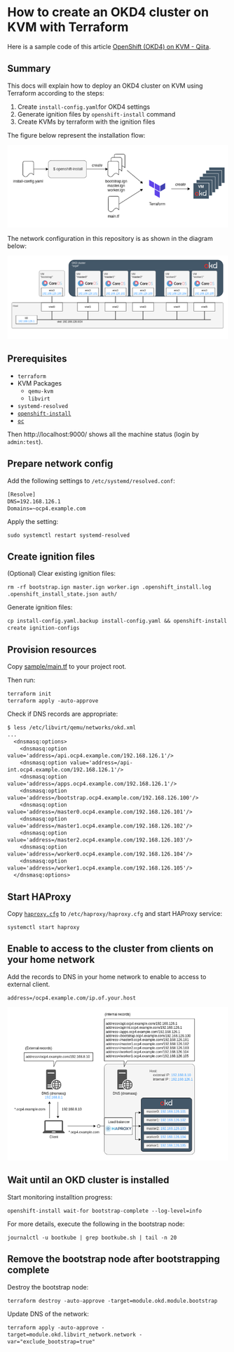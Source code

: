 # How to create an OKD4 cluster on KVM with Terraform

Here is a sample code of this article [OpenShift (OKD4) on KVM - Qiita](https://qiita.com/sawa2d2/items/3cf9c9d5d9ce5f589124).

## Summary

This docs will explain how to deploy an OKD4 cluster on KVM using Terraform according to the steps:

1. Create `install-config.yaml`for OKD4 settings
1. Generate ignition files by `openshift-install` command
1. Create KVMs by terraform with the ignition files

The figure below represent the installation flow:

![Network architecture](./images/installation-flow.png)

The network configuration in this repository is as shown in the diagram below:

![Network architecture](./images/network_architecture.drawio.png)


## Prerequisites
- `terraform`
- KVM Packages
  - `qemu-kvm`
  - `libvirt`
- `systemd-resolved`
- [`openshift-install`](https://github.com/okd-project/okd/releases)
- [`oc`](https://github.com/okd-project/okd/releases)

Then http://localhost:9000/ shows all the machine status (login by `admin:test`).

## Prepare network config
Add the following settings to `/etc/systemd/resolved.conf`:
```
[Resolve]
DNS=192.168.126.1
Domains=~ocp4.example.com
```

Apply the setting:
``` 
sudo systemctl restart systemd-resolved
``` 

## Create ignition files

(Optional) Clear existing ignition files:
```
rm -rf bootstrap.ign master.ign worker.ign .openshift_install.log .openshift_install_state.json auth/
```

Generate ignition files:
```
cp install-config.yaml.backup install-config.yaml && openshift-install create ignition-configs
```


## Provision resources
Copy [sample/main.tf](./sample/main.tf) to your project root.

Then run:

```
terraform init
terraform apply -auto-approve
```

Check if DNS records are appropriate:
```
$ less /etc/libvirt/qemu/networks/okd.xml
...
  <dnsmasq:options>
    <dnsmasq:option value='address=/api.ocp4.example.com/192.168.126.1'/>
    <dnsmasq:option value='address=/api-int.ocp4.example.com/192.168.126.1'/>
    <dnsmasq:option value='address=/apps.ocp4.example.com/192.168.126.1'/>
    <dnsmasq:option value='address=/bootstrap.ocp4.example.com/192.168.126.100'/>
    <dnsmasq:option value='address=/master0.ocp4.example.com/192.168.126.101'/>
    <dnsmasq:option value='address=/master1.ocp4.example.com/192.168.126.102'/>
    <dnsmasq:option value='address=/master2.ocp4.example.com/192.168.126.103'/>
    <dnsmasq:option value='address=/worker0.ocp4.example.com/192.168.126.104'/>
    <dnsmasq:option value='address=/worker1.ocp4.example.com/192.168.126.105'/>
  </dnsmasq:options>
```

## Start HAProxy
Copy [`haproxy.cfg`](./haproxy.cfg) to `/etc/haproxy/haproxy.cfg` and start HAProxy service:
```
systemctl start haproxy
```

## Enable to access to the cluster from clients on your home network
Add the records to DNS in your home network to enable to access to external client.
```
address=/ocp4.example.com/ip.of.your.host
```

![Publishing services](./images/publish.drawio.png)


## Wait until an OKD cluster is installed
Start monitoring installtion progress:
```
openshift-install wait-for bootstrap-complete --log-level=info
```

For more details, execute the following in the bootstrap node:
```
journalctl -u bootkube | grep bootkube.sh | tail -n 20
```

## Remove the bootstrap node after bootstrapping complete
Destroy the bootstrap node:
```
terraform destroy -auto-approve -target=module.okd.module.bootstrap
```

Update DNS of the network:
```
terraform apply -auto-approve -target=module.okd.libvirt_network.network -var="exclude_bootstrap=true"
```

